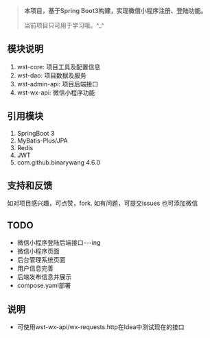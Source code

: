 

> **本项目，基于Spring Boot3构建，实现微信小程序注册、登陆功能。**
> 
>  当前项目只可用于学习哦。^_^


## 模块说明
1. wst-core: 项目工具及配置信息
2. wst-dao: 项目数据及服务
3. wst-admin-api: 项目后端接口
4. wst-wx-api: 微信小程序功能

## 引用模块
1. SpringBoot 3
2. MyBatis-Plus/JPA
3. Redis
4. JWT
5. com.github.binarywang 4.6.0

## 支持和反馈
如对项目感兴趣，可点赞，fork.
如有问题，可提交issues
也可添加微信

## TODO
* 微信小程序登陆后端接口---ing
* 微信小程序页面
* 后台管理系统页面
* 用户信息完善
* 后端发布信息并展示
* compose.yaml部署


## 说明

* 可使用wst-wx-api/wx-requests.http在Idea中测试现在的接口